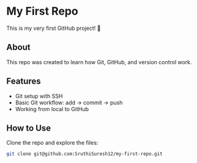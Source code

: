 # My First Repo

This is my very first GitHub project! 🚀

## About
This repo was created to learn how Git, GitHub, and version control work.

## Features
- Git setup with SSH
- Basic Git workflow: add → commit → push
- Working from local to GitHub

## How to Use
Clone the repo and explore the files:
```bash
git clone git@github.com:SruthiSuresh12/my-first-repo.git
